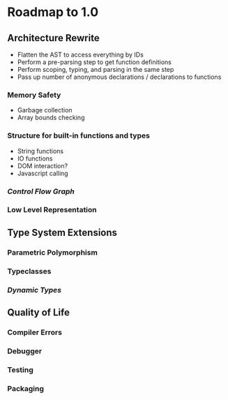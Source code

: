 # Roadmap to 1.0

## Architecture Rewrite
* Flatten the AST to access everything by IDs
* Perform a pre-parsing step to get function definitions
* Perform scoping, typing, and parsing in the same step
* Pass up number of anonymous declarations / declarations to functions

### Memory Safety
* Garbage collection
* Array bounds checking

### Structure for built-in functions and types
* String functions
* IO functions
* DOM interaction?
* Javascript calling

### *Control Flow Graph*

### Low Level Representation

## Type System Extensions

### Parametric Polymorphism

### Typeclasses

### *Dynamic Types*

## Quality of Life

### Compiler Errors

### Debugger

### Testing

### Packaging

